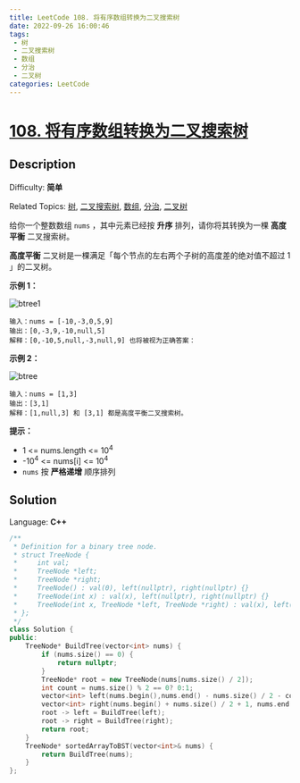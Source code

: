 ```yaml
---
title: LeetCode 108. 将有序数组转换为二叉搜索树
date: 2022-09-26 16:00:46
tags:
 - 树
 - 二叉搜索树
 - 数组
 - 分治
 - 二叉树
categories: LeetCode
---
```


# [108\. 将有序数组转换为二叉搜索树](https://leetcode.cn/problems/convert-sorted-array-to-binary-search-tree/)

## Description

Difficulty: **简单**  

Related Topics: [树](https://leetcode.cn/tag/tree/), [二叉搜索树](https://leetcode.cn/tag/binary-search-tree/), [数组](https://leetcode.cn/tag/array/), [分治](https://leetcode.cn/tag/divide-and-conquer/), [二叉树](https://leetcode.cn/tag/binary-tree/)


给你一个整数数组 `nums` ，其中元素已经按 **升序** 排列，请你将其转换为一棵 **高度平衡** 二叉搜索树。

**高度平衡** 二叉树是一棵满足「每个节点的左右两个子树的高度差的绝对值不超过 1 」的二叉树。

**示例 1：**

![btree1](https://cdn.staticaly.com/gh/Poseidon-HL/image-hosting@master/20220926/btree1.76uuhabd58w0.webp)

```
输入：nums = [-10,-3,0,5,9]
输出：[0,-3,9,-10,null,5]
解释：[0,-10,5,null,-3,null,9] 也将被视为正确答案：

```

**示例 2：**

![btree](https://cdn.staticaly.com/gh/Poseidon-HL/image-hosting@master/20220926/btree.20ddgmf3vbpc.webp)

```
输入：nums = [1,3]
输出：[3,1]
解释：[1,null,3] 和 [3,1] 都是高度平衡二叉搜索树。
```

**提示：**

*   1 <= nums.length <= 10<sup>4</sup>
*   -10<sup>4</sup> <= nums[i] <= 10<sup>4</sup>
*   `nums` 按 **严格递增** 顺序排列


## Solution

Language: **C++**

```c++
/**
 * Definition for a binary tree node.
 * struct TreeNode {
 *     int val;
 *     TreeNode *left;
 *     TreeNode *right;
 *     TreeNode() : val(0), left(nullptr), right(nullptr) {}
 *     TreeNode(int x) : val(x), left(nullptr), right(nullptr) {}
 *     TreeNode(int x, TreeNode *left, TreeNode *right) : val(x), left(left), right(right) {}
 * };
 */
class Solution {
public:
    TreeNode* BuildTree(vector<int> nums) {
        if (nums.size() == 0) {
            return nullptr;
        }
        TreeNode* root = new TreeNode(nums[nums.size() / 2]);
        int count = nums.size() % 2 == 0? 0:1;
        vector<int> left(nums.begin(),nums.end() - nums.size() / 2 - count);
        vector<int> right(nums.begin() + nums.size() / 2 + 1, nums.end());
        root -> left = BuildTree(left);
        root -> right = BuildTree(right);
        return root;
    }
    TreeNode* sortedArrayToBST(vector<int>& nums) {
        return BuildTree(nums);
    }
};
```